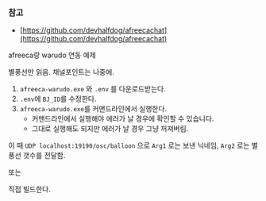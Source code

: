 ### 참고
- [https://github.com/devhalfdog/afreecachat](https://github.com/devhalfdog/afreecachat)

afreeca랑 warudo 연동 예제

별풍선만 읽음. 채널포인트는 나중에.

1. `afreeca-warudo.exe` 와 `.env` 를 다운로드받는다.
2. `.env`에 `BJ_ID`를 수정한다.
3. `afreeca-warudo.exe`를 커맨드라인에서 실행한다.
    - 커맨드라인에서 실행해야 에러가 날 경우에 확인할 수 있습니다.
    - 그대로 실행해도 되지만 에러가 날 경우 그냥 꺼져버림.

이 때 `UDP localhost:19190/osc/balloon` 으로 `Arg1` 로는 보낸 닉네임, `Arg2` 로는 별풍선 갯수를 전달함.

또는

직접 빌드한다.